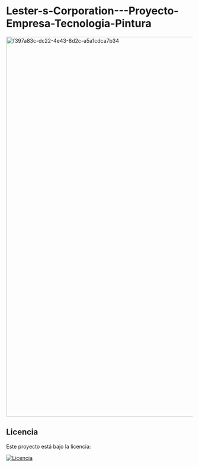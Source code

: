 # Lester-s-Corporation---Proyecto-Empresa-Tecnologia-Pintura

<img width="1024" height="1024" alt="f397a83c-dc22-4e43-8d2c-a5a1cdca7b34" src="https://github.com/user-attachments/assets/caa0abe7-fc8d-48b3-85ed-6a1a54188b9c" />










## Licencia  

Este proyecto está bajo la licencia:

[![Licencia](https://img.shields.io/badge/Licencia-Apache%202.0-blue.svg)](LICENSE)
